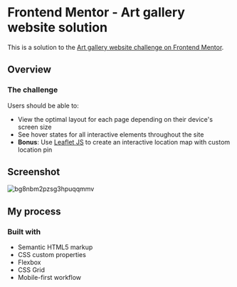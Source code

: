 # Frontend Mentor - Art gallery website solution

This is a solution to the [Art gallery website challenge on Frontend Mentor](https://www.frontendmentor.io/challenges/art-gallery-website-yVdrZlxyA).
## Overview

### The challenge

Users should be able to:

- View the optimal layout for each page depending on their device's screen size
- See hover states for all interactive elements throughout the site
- **Bonus**: Use [Leaflet JS](https://leafletjs.com/) to create an interactive location map with custom location pin
## Screenshot
![bg8nbm2pzsg3hpuqqmmv](https://user-images.githubusercontent.com/110342939/229345917-49f72b7f-a4ef-4105-84c5-4f9f8e5fdbcd.jpg)

## My process

### Built with

- Semantic HTML5 markup
- CSS custom properties
- Flexbox
- CSS Grid
- Mobile-first workflow
